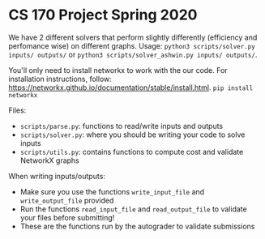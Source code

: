 # CS 170 Project Spring 2020

We have 2 different solvers that perform slightly differently (efficiency and perfomance wise) on different graphs. Usage: `python3 scripts/solver.py inputs/ outputs/` or `python3 scripts/solver_ashwin.py inputs/ outputs/`. 

You'll only need to install networkx to work with the our code. For installation instructions, follow: https://networkx.github.io/documentation/stable/install.html. `pip install networkx`

Files:
- `scripts/parse.py`: functions to read/write inputs and outputs
- `scripts/solver.py`: where you should be writing your code to solve inputs
- `scripts/utils.py`: contains functions to compute cost and validate NetworkX graphs

When writing inputs/outputs:
- Make sure you use the functions `write_input_file` and `write_output_file` provided
- Run the functions `read_input_file` and `read_output_file` to validate your files before submitting!
- These are the functions run by the autograder to validate submissions

